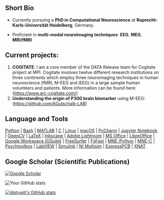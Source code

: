 ## Short Bio

- Currently pursuing a **PhD in Computational Neuroscience** at **Ruprecht-Karls-Universität Heidelberg**, Germany.

- Proficient in **multi-modal neuroimaging techniques**: **EEG**, **MEG**, **MRI/fMRI**

## Current projects:
1. **COGITATE**: I am a core member of the DATA Release team for Cogitate project at MPI. 
Cogitate involves twelve different research institutions on three continents which employ three neuroimaging techniques in human neuroscience (fMRI, M-EEG and iEEG) in a large sample human volunteers and patients. More information can be found here: (https://www.arc-cogitate.com/)
2. **Understanding the origin of P300 brain biomarker** using M-EEG: (https://github.com/AGutschalk-LAB) 

## Language and Tools
 [Python](https://www.python.org/) | [Bash](https://www.gnu.org/software/bash/) | [MATLAB](https://www.mathworks.com/products/matlab.html) | [C](https://en.wikipedia.org/wiki/C_(programming_language)) | [Linux](https://www.linux.org/) | [macOS](https://www.apple.com/macos/) | [PyCharm](https://www.jetbrains.com/pycharm/) | [Jupyter Notebook](https://jupyter.org/) | [OpenCV](https://opencv.org/) | [LaTeX](https://www.latex-project.org/) | [Inkscape](https://inkscape.org/) | [Adobe Lightroom](https://www.adobe.com/products/photoshop-lightroom.html) | [MS Office](https://www.microsoft.com/en-us/microsoft-365) | [LibreOffice](https://www.libreoffice.org/) | [Google Workspace (GSuite)](https://workspace.google.com/) | [FreeSurfer](https://surfer.nmr.mgh.harvard.edu/) | [FsFast](https://surfer.nmr.mgh.harvard.edu/fswiki/FsFast) | [MNE-Python](https://mne.tools/stable/index.html) | [MNE-C](https://mne.tools/stable/manual/installation/mne_c_install.html) | [Psychtoolbox](http://psychtoolbox.org/) | [LabVIEW](https://www.ni.com/en-us/shop/labview.html) | [Simulink](https://www.mathworks.com/products/simulink.html) | [NI Multisim](https://www.ni.com/en-us/shop/electronic-test-instrumentation/application-software-for-electronic-test-and-instrumentation-category/what-is-multisim.html) | [ExpressPCB](https://www.expresspcb.com/) | [XNAT](https://www.xnat.org/) 




## Google Scholar (Scientific Publications)
[![Google Scholar](https://img.shields.io/badge/Google_Scholar-Profile-blue)](https://scholar.google.com/citations?user=R1g1ogkAAAAJ&hl=en)


![Your GitHub stats](https://github-readme-stats.vercel.app/api?username=dasdiptyajit&show_icons=true&theme=holi)

[![diptyajit's GitHub stats](https://github-readme-stats.vercel.app/api?username=anuraghazra)](https://github.com/dasdiptyajit/github-readme-stats)
